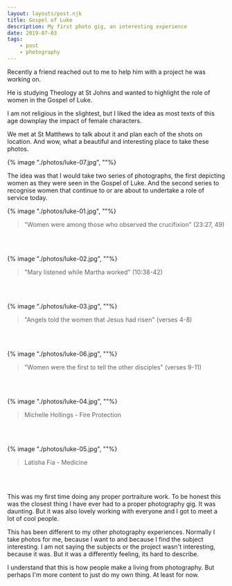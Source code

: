 ```yaml
---
layout: layouts/post.njk
title: Gospel of Luke
description: My first photo gig, an interesting experience
date: 2019-07-03
tags: 
    - post
    - photography
---
```


Recently a friend reached out to me to help him with a project he was working on. 

He is studying Theology at St Johns and wanted to highlight the role of women in the Gospel of Luke.

I am not religious in the slightest, but I liked the idea as most texts of this age downplay the impact of female characters.

We met at St Matthews to talk about it and plan each of the shots on location. And wow, what a beautiful and interesting place to take these photos.

{% image "./photos/luke-07.jpg", ""%}

The idea was that I would take two series of photographs, the first depicting women as they were seen in the Gospel of Luke. And the second series to recognise women that continue to or are about to undertake a role of service today.


{% image "./photos/luke-01.jpg", ""%}

>"Women were among those who observed the crucifixion" (23:27, 49)

<br>
<br>


{% image "./photos/luke-02.jpg", ""%}

>"Mary listened while Martha worked" (10:38-42)

<br>
<br>

{% image "./photos/luke-03.jpg", ""%}

>"Angels told the women that Jesus had risen" (verses 4-8)

<br>
<br>

{% image "./photos/luke-06.jpg", ""%}

>"Women were the first to tell the other disciples" (verses 9-11)

<br>
<br>

{% image "./photos/luke-04.jpg", ""%}

>Michelle Hollings - Fire Protection

<br>
<br>

{% image "./photos/luke-05.jpg", ""%}

>Latisha Fia - Medicine

<br>
<br>

This was my first time doing any proper portraiture work. To be honest this was the closest thing I have ever had to a proper photography gig. It was daunting. But it was also lovely working with everyone and I got to meet a lot of cool people.

This has been different to my other photography experiences. Normally I take photos for me, because I want to and because I find the subject interesting. I am not saying the subjects or the project wasn't interesting, because it was. But it was a differently feeling, its hard to describe.

I understand that this is how people make a living from photography. But perhaps I'm more content to just do my own thing. At least for now.
